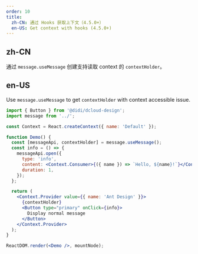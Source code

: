 ```yaml
---
order: 10
title:
  zh-CN: 通过 Hooks 获取上下文（4.5.0+）
  en-US: Get context with hooks (4.5.0+)
---
```


## zh-CN

通过 `message.useMessage` 创建支持读取 context 的 `contextHolder`。

## en-US

Use `message.useMessage` to get `contextHolder` with context accessible issue.

```jsx
import { Button } from '@didi/dcloud-design';
import message from '../';

const Context = React.createContext({ name: 'Default' });

function Demo() {
  const [messageApi, contextHolder] = message.useMessage();
  const info = () => {
    messageApi.open({
      type: 'info',
      content: <Context.Consumer>{({ name }) => `Hello, ${name}!`}</Context.Consumer>,
      duration: 1,
    });
  };

  return (
    <Context.Provider value={{ name: 'Ant Design' }}>
      {contextHolder}
      <Button type="primary" onClick={info}>
        Display normal message
      </Button>
    </Context.Provider>
  );
}

ReactDOM.render(<Demo />, mountNode);
```
